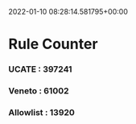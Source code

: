 2022-01-10 08:28:14.581795+00:00
# Rule Counter 
 ### UCATE : 397241

 ### Veneto : 61002

 ### Allowlist : 13920